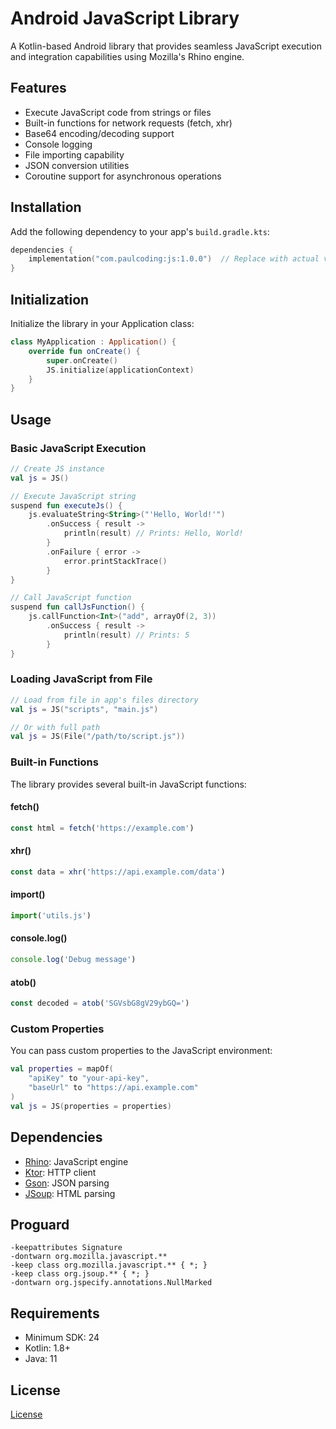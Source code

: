 # Android JavaScript Library

A Kotlin-based Android library that provides seamless JavaScript execution and integration capabilities using Mozilla's Rhino engine.

## Features

- Execute JavaScript code from strings or files
- Built-in functions for network requests (fetch, xhr)
- Base64 encoding/decoding support
- Console logging
- File importing capability
- JSON conversion utilities
- Coroutine support for asynchronous operations

## Installation

Add the following dependency to your app's `build.gradle.kts`:

```kotlin
dependencies {
    implementation("com.paulcoding:js:1.0.0")  // Replace with actual version
}
```

## Initialization

Initialize the library in your Application class:

```kotlin
class MyApplication : Application() {
    override fun onCreate() {
        super.onCreate()
        JS.initialize(applicationContext)
    }
}
```

## Usage

### Basic JavaScript Execution

```kotlin
// Create JS instance
val js = JS()

// Execute JavaScript string
suspend fun executeJs() {
    js.evaluateString<String>("'Hello, World!'")
        .onSuccess { result ->
            println(result) // Prints: Hello, World!
        }
        .onFailure { error ->
            error.printStackTrace()
        }
}

// Call JavaScript function
suspend fun callJsFunction() {
    js.callFunction<Int>("add", arrayOf(2, 3))
        .onSuccess { result ->
            println(result) // Prints: 5
        }
}
```

### Loading JavaScript from File

```kotlin
// Load from file in app's files directory
val js = JS("scripts", "main.js")

// Or with full path
val js = JS(File("/path/to/script.js"))
```

### Built-in Functions

The library provides several built-in JavaScript functions:

#### fetch()
```javascript
const html = fetch('https://example.com')
```

#### xhr()
```javascript
const data = xhr('https://api.example.com/data')
```

#### import()
```javascript
import('utils.js')
```

#### console.log()
```javascript
console.log('Debug message')
```

#### atob()
```javascript
const decoded = atob('SGVsbG8gV29ybGQ=')
```

### Custom Properties

You can pass custom properties to the JavaScript environment:

```kotlin
val properties = mapOf(
    "apiKey" to "your-api-key",
    "baseUrl" to "https://api.example.com"
)
val js = JS(properties = properties)
```

## Dependencies

- [Rhino](https://github.com/mozilla/rhino): JavaScript engine
- [Ktor](https://ktor.io/): HTTP client
- [Gson](https://github.com/google/gson): JSON parsing
- [JSoup](https://jsoup.org/): HTML parsing

## Proguard

```
-keepattributes Signature
-dontwarn org.mozilla.javascript.**
-keep class org.mozilla.javascript.** { *; }
-keep class org.jsoup.** { *; }
-dontwarn org.jspecify.annotations.NullMarked
```

## Requirements

- Minimum SDK: 24
- Kotlin: 1.8+
- Java: 11

## License

[License](LICIENSE)
